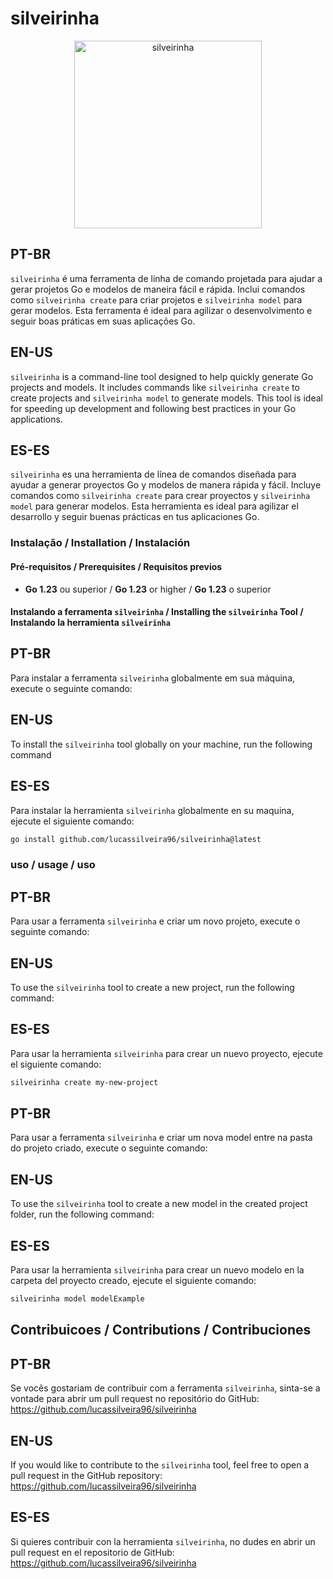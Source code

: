 # silveirinha

<p align="center">
  <img src="public/images/silveirinha.go" alt="silveirinha" width="300">
</p>

## PT-BR

`silveirinha` é uma ferramenta de linha de comando projetada para ajudar a gerar projetos Go e modelos de maneira fácil e rápida. Inclui comandos como `silveirinha create` para criar projetos e `silveirinha model` para gerar modelos. Esta ferramenta é ideal para agilizar o desenvolvimento e seguir boas práticas em suas aplicações Go.

## EN-US

`silveirinha` is a command-line tool designed to help quickly generate Go projects and models. It includes commands like `silveirinha create` to create projects and `silveirinha model` to generate models. This tool is ideal for speeding up development and following best practices in your Go applications.

## ES-ES

`silveirinha` es una herramienta de línea de comandos diseñada para ayudar a generar proyectos Go y modelos de manera rápida y fácil. Incluye comandos como `silveirinha create` para crear proyectos y `silveirinha model` para generar modelos. Esta herramienta es ideal para agilizar el desarrollo y seguir buenas prácticas en tus aplicaciones Go.

### Instalação / Installation / Instalación

#### Pré-requisitos / Prerequisites / Requisitos previos

- **Go 1.23** ou superior / **Go 1.23** or higher / **Go 1.23** o superior

#### Instalando a ferramenta `silveirinha` / Installing the `silveirinha` Tool / Instalando la herramienta `silveirinha`

## PT-BR
Para instalar a ferramenta `silveirinha` globalmente em sua máquina, execute o seguinte comando:

## EN-US
To install the `silveirinha` tool globally on your machine, run the following command

## ES-ES
Para instalar la herramienta `silveirinha` globalmente en su maquina, ejecute el siguiente comando:

```bash
go install github.com/lucassilveira96/silveirinha@latest
```

### uso / usage / uso

## PT-BR
Para usar a ferramenta `silveirinha` e criar um novo projeto, execute o seguinte comando:

## EN-US
To use the `silveirinha` tool to create a new project, run the following command:

## ES-ES
Para usar la herramienta `silveirinha` para crear un nuevo proyecto, ejecute el siguiente comando:

```bash
silveirinha create my-new-project
```
## PT-BR
Para usar a ferramenta `silveirinha` e criar um nova model entre na pasta do projeto criado, execute o seguinte comando:

## EN-US
To use the `silveirinha` tool to create a new model in the created project folder, run the following command:

## ES-ES
Para usar la herramienta `silveirinha` para crear un nuevo modelo en la carpeta del proyecto creado, ejecute el siguiente comando:

```bash
silveirinha model modelExample
```

## Contribuicoes / Contributions / Contribuciones

## PT-BR
Se vocês gostariam de contribuir com a ferramenta `silveirinha`, sinta-se a vontade para abrir um pull request no repositório do GitHub: https://github.com/lucassilveira96/silveirinha

## EN-US
If you would like to contribute to the `silveirinha` tool, feel free to open a pull request in the GitHub repository: https://github.com/lucassilveira96/silveirinha

## ES-ES
Si quieres contribuir con la herramienta `silveirinha`, no dudes en abrir un pull request en el repositorio de GitHub: https://github.com/lucassilveira96/silveirinha